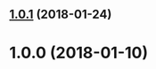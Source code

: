 <a name="1.0.1"></a>
## [1.0.1](https://github.com/cheminfo-js/sum-object-keys/compare/v1.0.0...v1.0.1) (2018-01-24)



<a name="1.0.0"></a>
# 1.0.0 (2018-01-10)



